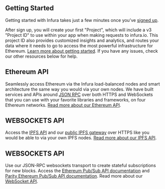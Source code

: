 ## Getting Started

Getting started with Infura takes just a few minutes once you’ve [signed up](https://infura.io/register).

After sign up, you will create your first "Project", which will include a v3 "Project ID" to use within your app when making requests to infura.io. This project ID also provides customized insights and analytics, and routes your data where it needs to go to access the most powerful infrastructure for Ethereum. [Learn more about getting started](/docs/gettingStarted/chooseaNetwork). If you have any issues, check our other resources below for help.

## Ethereum API

Seamlessly access Ethereum via the Infura load-balanced nodes and smart architecture the same way you would via your own nodes. We have built services and APIs around [JSON RPC](https://github.com/ethereum/wiki/wiki/JSON-RPC) over both HTTPS and WebSockets that you can use with your favorite libraries and frameworks, on four Ethereum networks. [Read more about our Ethereum API](/docs/gettingStarted/makeRequests).

## WEBSOCKETS API

Access the [IPFS API](https://ipfs.io/docs/api/) and our [public IPFS gateway](https://ipfs.infura.io/ipfs/Qmaisz6NMhDB51cCvNWa1GMS7LU1pAxdF4Ld6Ft9kZEP2a) over HTTPS like you would be able to via your own IPFS nodes. [Read more about our IPFS API](/docs/ipfs/get/block_get).

## WEBSOCKETS API

Use our JSON-RPC websockets transport to create stateful subscriptions for new blocks. Access the [Ethereum Pub/Sub API documentation](https://github.com/ethereum/go-ethereum/wiki/RPC-PUB-SUB) and [Parity Ethereum Pub/Sub API documentation](https://wiki.parity.io/JSONRPC-Parity-Pub-Sub-module.html). Read more about our [WebSocket API](/docs/ethereum/wss/introduction).
